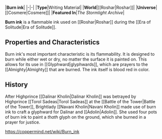 |**Burn ink**|
|-|-|
|**Type**|Writing Material|
|**World**|[[Roshar\|Roshar]]|
|**Universe**|[[Cosmere\|Cosmere]]|
|**Featured In**|*The Stormlight Archive*|

**Burn ink** is a flammable ink used on [[Roshar\|Roshar]] during the [[Era of Solitude\|Era of Solitude]].

## Properties and Characteristics
Burn ink's most important characteristic is its flammability. It is designed to burn while either wet or dry, no matter the surface it is painted on. This allows for its use in [[Glyphward\|glyphwards]], which are prayers to the [[Almighty\|Almighty]] that are burned. The ink itself is blood red in color.

## History
After Highprince [[Dalinar Kholin\|Dalinar Kholin]] was betrayed by Highprince [[Torol Sadeas\|Torol Sadeas]] at the [[Battle of the Tower\|Battle of the Tower]], Brightlady [[Navani Kholin\|Navani Kholin]] made use of burn ink to craft a glyphward for Dalinar and [[Adolin\|Adolin]]. She used four pots of burn ink to paint a *thath* glyph on the ground, which she burned in a prayer for justice.



https://coppermind.net/wiki/Burn_ink